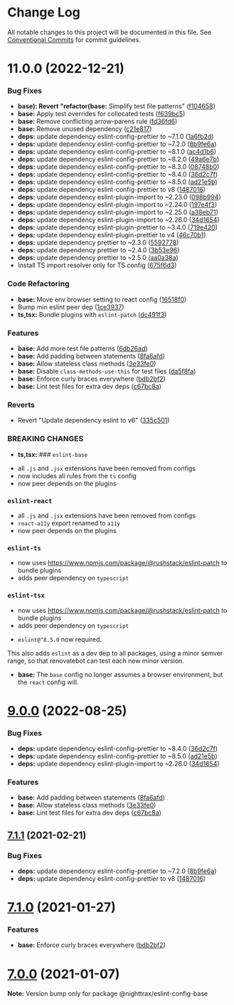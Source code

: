 # Change Log

All notable changes to this project will be documented in this file.
See [Conventional Commits](https://conventionalcommits.org) for commit guidelines.

# 11.0.0 (2022-12-21)


### Bug Fixes

* **base): Revert "refactor(base:** Simplify test file patterns" ([f104658](https://github.com/wallopsio/eslint-config/commit/f10465894b0eb65f822d98443a829558cd768ca9))
* **base:** Apply test overrides for collocated tests ([f639bc5](https://github.com/wallopsio/eslint-config/commit/f639bc51de17a00dc9c7968cbd0e21276de236ca))
* **base:** Remove conflicting arrow-parens rule ([fd36fd6](https://github.com/wallopsio/eslint-config/commit/fd36fd6041191608ed79efaaa6b0b806ce100ea7))
* **base:** Remove unused dependency ([c21e817](https://github.com/wallopsio/eslint-config/commit/c21e817e4d64e552ecf7251f63f4605c4c3d401b))
* **deps:** update dependency eslint-config-prettier to ~7.1.0 ([1a6fb2d](https://github.com/wallopsio/eslint-config/commit/1a6fb2d951fc72a8a9729a891f72cd17240a5a2f))
* **deps:** update dependency eslint-config-prettier to ~7.2.0 ([8b9fe6a](https://github.com/wallopsio/eslint-config/commit/8b9fe6a47a97fe149e29f5b45e6a7a176ec78359))
* **deps:** update dependency eslint-config-prettier to ~8.1.0 ([ac4d1b6](https://github.com/wallopsio/eslint-config/commit/ac4d1b665ec3bf01e23764d10155c895e997743c))
* **deps:** update dependency eslint-config-prettier to ~8.2.0 ([49a6e7b](https://github.com/wallopsio/eslint-config/commit/49a6e7b0ba2309692625f220192126837bac2fbc))
* **deps:** update dependency eslint-config-prettier to ~8.3.0 ([08748b0](https://github.com/wallopsio/eslint-config/commit/08748b004f2f792bab1064308d833dbc89031bf7))
* **deps:** update dependency eslint-config-prettier to ~8.4.0 ([36d2c7f](https://github.com/wallopsio/eslint-config/commit/36d2c7f6cd2ef44a79cc4e8e691a1134e60ec09e))
* **deps:** update dependency eslint-config-prettier to ~8.5.0 ([ad21e5b](https://github.com/wallopsio/eslint-config/commit/ad21e5b2fb48ec3e3fc60ccfb79cdc9e31394768))
* **deps:** update dependency eslint-config-prettier to v8 ([1487016](https://github.com/wallopsio/eslint-config/commit/1487016b2c93517cfa5db566741eea2e23677fdb))
* **deps:** update dependency eslint-plugin-import to ~2.23.0 ([098b994](https://github.com/wallopsio/eslint-config/commit/098b99416a047385c4deb20dcb270c232f54c6d4))
* **deps:** update dependency eslint-plugin-import to ~2.24.0 ([197e4f3](https://github.com/wallopsio/eslint-config/commit/197e4f3e01a65adbe5fab376735ceec6e9fbac3f))
* **deps:** update dependency eslint-plugin-import to ~2.25.0 ([a38eb71](https://github.com/wallopsio/eslint-config/commit/a38eb71a00fcbeb5204ad596c5378468c3e4d602))
* **deps:** update dependency eslint-plugin-import to ~2.26.0 ([34d1654](https://github.com/wallopsio/eslint-config/commit/34d16541be02de0367f190ed2ccedcc8c2d5799c))
* **deps:** update dependency eslint-plugin-prettier to ~3.4.0 ([719e420](https://github.com/wallopsio/eslint-config/commit/719e4201117b9e98e5dc1bbff7feb0ffaad41d13))
* **deps:** update dependency eslint-plugin-prettier to v4 ([46c70b1](https://github.com/wallopsio/eslint-config/commit/46c70b11534cb17fe345dc334512ee6d2f9aa6a5))
* **deps:** update dependency prettier to ~2.3.0 ([5592778](https://github.com/wallopsio/eslint-config/commit/5592778325ba6209467bcbabeaa2506337af012e))
* **deps:** update dependency prettier to ~2.4.0 ([3b53e96](https://github.com/wallopsio/eslint-config/commit/3b53e96126b54c65aeab3d7bc03e6bfa88f32450))
* **deps:** update dependency prettier to ~2.5.0 ([aa0a38a](https://github.com/wallopsio/eslint-config/commit/aa0a38aa16928927c02cd82389ccb55f5380d0f3))
* Install TS import resolver only for TS config ([675f6d3](https://github.com/wallopsio/eslint-config/commit/675f6d37484f82e99b1adfe7d35ee19c226b4f09))


### Code Refactoring

* **base:** Move env browser setting to react config ([16518f0](https://github.com/wallopsio/eslint-config/commit/16518f017a7841e3635e3079285eb1a6e6ba7ead))
* Bump min eslint peer dep ([1ce3937](https://github.com/wallopsio/eslint-config/commit/1ce3937df767e83596246df98a378aba3c22f7a9))
* **ts,tsx:** Bundle plugins with `eslint-patch` ([dc491f3](https://github.com/wallopsio/eslint-config/commit/dc491f3a2b9c026ab3821e252cd1873af88f0f2e))


### Features

* **base:** Add more test file patterns ([6db26ad](https://github.com/wallopsio/eslint-config/commit/6db26ad13d05c18810d08f6519b0c11eeedc1f81))
* **base:** Add padding between statements ([8fa6afd](https://github.com/wallopsio/eslint-config/commit/8fa6afdbaa70d918401df9649547739f35c435fa))
* **base:** Allow stateless class methods ([3e33fe0](https://github.com/wallopsio/eslint-config/commit/3e33fe036b7acf67852786dbe2d87f1497316deb))
* **base:** Disable `class-methods-use-this` for test files ([da5f8fa](https://github.com/wallopsio/eslint-config/commit/da5f8fad35e7271fbe4ef2903366183fed48238c))
* **base:** Enforce curly braces everywhere ([bdb2bf2](https://github.com/wallopsio/eslint-config/commit/bdb2bf27cde59307c41b286a3742a38b7a451306))
* **base:** Lint test files for extra dev deps ([c67bc8a](https://github.com/wallopsio/eslint-config/commit/c67bc8aabc70f859c8cddb74c0d037f56f8025bf))


### Reverts

* Revert "Update dependency eslint to v6" ([335c501](https://github.com/wallopsio/eslint-config/commit/335c50104de590c5f1ca3defe7377027b61f6bc0))


### BREAKING CHANGES

* **ts,tsx:** ### `eslint-base`

- all `.js` and `.jsx` extensions have been removed from configs
- now includes all rules from the `ts` config
- now peer depends on the plugins

### `eslint-react`

- all `.js` and `.jsx` extensions have been removed from configs
- `react-a11y` export renamed to `a11y`
- now peer depends on the plugins

### `eslint-ts`

- now uses https://www.npmjs.com/package/@rushstack/eslint-patch to
bundle plugins
- adds peer dependency on `typescript`

### `eslint-tsx`

- now uses https://www.npmjs.com/package/@rushstack/eslint-patch to
bundle plugins
- adds peer dependency on `typescript`
* `eslint@^8.5.0` now required.

This also adds `eslint` as a dev dep to all packages, using a minor semver
 range, so that renovatebot can test each new minor version.
* **base:** The `base` config no longer assumes a browser
environment, but the `react` config will.





# [9.0.0](https://github.com/NiGhTTraX/eslint-config/compare/@nighttrax/eslint-config-base@9.0.0-beta.2...@nighttrax/eslint-config-base@9.0.0) (2022-08-25)


### Bug Fixes

* **deps:** update dependency eslint-config-prettier to ~8.4.0 ([36d2c7f](https://github.com/NiGhTTraX/eslint-config/commit/36d2c7f6cd2ef44a79cc4e8e691a1134e60ec09e))
* **deps:** update dependency eslint-config-prettier to ~8.5.0 ([ad21e5b](https://github.com/NiGhTTraX/eslint-config/commit/ad21e5b2fb48ec3e3fc60ccfb79cdc9e31394768))
* **deps:** update dependency eslint-plugin-import to ~2.26.0 ([34d1654](https://github.com/NiGhTTraX/eslint-config/commit/34d16541be02de0367f190ed2ccedcc8c2d5799c))


### Features

* **base:** Add padding between statements ([8fa6afd](https://github.com/NiGhTTraX/eslint-config/commit/8fa6afdbaa70d918401df9649547739f35c435fa))
* **base:** Allow stateless class methods ([3e33fe0](https://github.com/NiGhTTraX/eslint-config/commit/3e33fe036b7acf67852786dbe2d87f1497316deb))
* **base:** Lint test files for extra dev deps ([c67bc8a](https://github.com/NiGhTTraX/eslint-config/commit/c67bc8aabc70f859c8cddb74c0d037f56f8025bf))





## [7.1.1](https://github.com/NiGhTTraX/eslint-config/compare/@nighttrax/eslint-config-base@7.1.0...@nighttrax/eslint-config-base@7.1.1) (2021-02-21)


### Bug Fixes

* **deps:** update dependency eslint-config-prettier to ~7.2.0 ([8b9fe6a](https://github.com/NiGhTTraX/eslint-config/commit/8b9fe6a47a97fe149e29f5b45e6a7a176ec78359))
* **deps:** update dependency eslint-config-prettier to v8 ([1487016](https://github.com/NiGhTTraX/eslint-config/commit/1487016b2c93517cfa5db566741eea2e23677fdb))





# [7.1.0](https://github.com/NiGhTTraX/eslint-config/compare/@nighttrax/eslint-config-base@7.0.0...@nighttrax/eslint-config-base@7.1.0) (2021-01-27)


### Features

* **base:** Enforce curly braces everywhere ([bdb2bf2](https://github.com/NiGhTTraX/eslint-config/commit/bdb2bf27cde59307c41b286a3742a38b7a451306))





# [7.0.0](https://github.com/NiGhTTraX/eslint-config/compare/@nighttrax/eslint-config-base@7.0.0-alpha.0...@nighttrax/eslint-config-base@7.0.0) (2021-01-07)

**Note:** Version bump only for package @nighttrax/eslint-config-base
